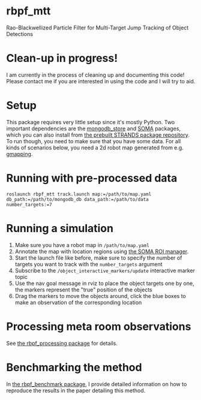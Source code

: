 # rbpf_mtt

Rao-Blackwellized Particle Filter for Multi-Target Jump Tracking of Object Detections

# Clean-up in progress!

I am currently in the process of cleaning up and documenting this code!
Please contact me if you are interested in using the code and I will try to aid.

# Setup

This package requires very little setup since it's mostly Python.
Two important dependencies are the [mongodb_store](https://github.com/strands-project/mongodb_store) and [SOMA](https://github.com/strands-project/soma) packages, which you can also install from
[the prebuilt STRANDS package repository](https://github.com/strands-project-releases/strands-releases/wiki).
To run though, you need to make sure that you have some data. For all kinds of scenarios
below, you need a 2d robot map generated from e.g. [gmapping](http://wiki.ros.org/gmapping).

# Running with pre-processed data

```
roslaunch rbpf_mtt track.launch map:=/path/to/map.yaml db_path:=/path/to/mongodb_db data_path:=/path/to/data number_targets:=7
```

# Running a simulation

1. Make sure you have a robot map in `/path/to/map.yaml`
2. Annotate the map with location regions using [the SOMA ROI manager](https://github.com/strands-project/soma#soma-roi-manager).
3. Start the launch file like before, make sure to specify the number of targets you want to track with the `number_targets` argument
4. Subscribe to the `/object_interactive_markers/update` interactive marker topic
5. Use the nav goal message in rviz to place the object targets one by one, the markers represent the "true" position of the objects
6. Drag the markers to move the objects around, click the blue boxes to make an observation of the corresponding location

# Processing meta room observations

See [the rbpf_processing package](https://github.com/nilsbore/rbpf_processing.git) for details.

# Benchmarking the method

In [the rbpf_benchmark package](https://github.com/nilsbore/rbpf_benchmark.git), I provide detailed
information on how to reproduce the results in the paper detailing this method.
